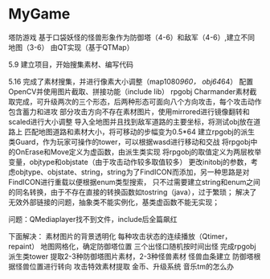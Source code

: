 # MyGame

塔防游戏
基于口袋妖怪的怪兽形象作为防御塔（4-6）和敌军（4-6）,建立不同地图（3-6）
由QT实现（基于QTMap）

5.9
建立项目，开始搜集素材、编写代码

5.16
完成了素材搜集，并进行像素大小调整（map1080*960， obj64*64）
配置OpenCV并使用图片截取、拼接功能（include lib）
rpgobj Charmander素材截取完成，可升级两次的三个形态，后两种形态可面向八个方向攻击，每个攻击动作包含蓄力和进攻
部分攻击方向不存在素材图片，使用mirrored进行镜像翻转和scaled进行大小调整
导入全地图并且找到敌军道路的主要坐标，将测试obj放在道路上
匹配地图道路和素材大小，将可移动的步幅变为0.5*64
建立rpgobj的派生类Guard，作为玩家可操作的tower，可以根据wasd进行移动和交战
将rpgobj中的OnErase和Move定义为虚函数，由派生类实现
将rpgobj的取值定义为两层枚举变量，objtype和objstate（由于攻击动作较多取值较多）
更改initobj的参数，考虑objtype、objstate、string，string为了FindICON而添加，另一种思路是对FindICON进行重载以便根据enum类型搜索，
只不过需要建立string和enum之间的同名转换，由于不存在直接的转换函数如tostring（java），过于繁琐；
解决了无效外部链接的问题，抽象类不能实例化，基类虚函数不能无实现；

问题：QMediaplayer找不到文件，include后全篇飙红

下面解决：
素材图片的背景透明化
每种攻击状态的连续播放（Qtimer，repaint）
地图网格化，确定防御塔位置
三个出怪口随机按时间出怪
完成rpgobj派生类tower
提取2-3种防御塔图片素材，2-3种怪兽素材
怪兽血条建立
防御塔根据怪兽位置进行转向
攻击特效素材提取
金币、升级系统
音乐tm的怎么办
